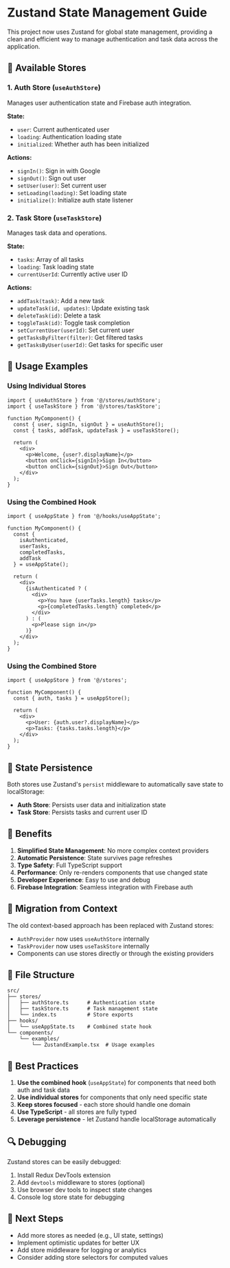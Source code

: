 # Zustand State Management Guide

This project now uses Zustand for global state management, providing a clean and efficient way to manage authentication and task data across the application.

## 🏪 Available Stores

### 1. Auth Store (`useAuthStore`)
Manages user authentication state and Firebase auth integration.

**State:**
- `user`: Current authenticated user
- `loading`: Authentication loading state
- `initialized`: Whether auth has been initialized

**Actions:**
- `signIn()`: Sign in with Google
- `signOut()`: Sign out user
- `setUser(user)`: Set current user
- `setLoading(loading)`: Set loading state
- `initialize()`: Initialize auth state listener

### 2. Task Store (`useTaskStore`)
Manages task data and operations.

**State:**
- `tasks`: Array of all tasks
- `loading`: Task loading state
- `currentUserId`: Currently active user ID

**Actions:**
- `addTask(task)`: Add a new task
- `updateTask(id, updates)`: Update existing task
- `deleteTask(id)`: Delete a task
- `toggleTask(id)`: Toggle task completion
- `setCurrentUser(userId)`: Set current user
- `getTasksByFilter(filter)`: Get filtered tasks
- `getTasksByUser(userId)`: Get tasks for specific user

## 🎯 Usage Examples

### Using Individual Stores

```tsx
import { useAuthStore } from '@/stores/authStore';
import { useTaskStore } from '@/stores/taskStore';

function MyComponent() {
  const { user, signIn, signOut } = useAuthStore();
  const { tasks, addTask, updateTask } = useTaskStore();

  return (
    <div>
      <p>Welcome, {user?.displayName}</p>
      <button onClick={signIn}>Sign In</button>
      <button onClick={signOut}>Sign Out</button>
    </div>
  );
}
```

### Using the Combined Hook

```tsx
import { useAppState } from '@/hooks/useAppState';

function MyComponent() {
  const { 
    isAuthenticated, 
    userTasks, 
    completedTasks,
    addTask 
  } = useAppState();

  return (
    <div>
      {isAuthenticated ? (
        <div>
          <p>You have {userTasks.length} tasks</p>
          <p>{completedTasks.length} completed</p>
        </div>
      ) : (
        <p>Please sign in</p>
      )}
    </div>
  );
}
```

### Using the Combined Store

```tsx
import { useAppStore } from '@/stores';

function MyComponent() {
  const { auth, tasks } = useAppStore();

  return (
    <div>
      <p>User: {auth.user?.displayName}</p>
      <p>Tasks: {tasks.tasks.length}</p>
    </div>
  );
}
```

## 🔄 State Persistence

Both stores use Zustand's `persist` middleware to automatically save state to localStorage:

- **Auth Store**: Persists user data and initialization state
- **Task Store**: Persists tasks and current user ID

## 🚀 Benefits

1. **Simplified State Management**: No more complex context providers
2. **Automatic Persistence**: State survives page refreshes
3. **Type Safety**: Full TypeScript support
4. **Performance**: Only re-renders components that use changed state
5. **Developer Experience**: Easy to use and debug
6. **Firebase Integration**: Seamless integration with Firebase auth

## 🔧 Migration from Context

The old context-based approach has been replaced with Zustand stores:

- `AuthProvider` now uses `useAuthStore` internally
- `TaskProvider` now uses `useTaskStore` internally
- Components can use stores directly or through the existing providers

## 📁 File Structure

```
src/
├── stores/
│   ├── authStore.ts      # Authentication state
│   ├── taskStore.ts      # Task management state
│   └── index.ts          # Store exports
├── hooks/
│   └── useAppState.ts    # Combined state hook
└── components/
    └── examples/
        └── ZustandExample.tsx  # Usage examples
```

## 🎨 Best Practices

1. **Use the combined hook** (`useAppState`) for components that need both auth and task data
2. **Use individual stores** for components that only need specific state
3. **Keep stores focused** - each store should handle one domain
4. **Use TypeScript** - all stores are fully typed
5. **Leverage persistence** - let Zustand handle localStorage automatically

## 🔍 Debugging

Zustand stores can be easily debugged:

1. Install Redux DevTools extension
2. Add `devtools` middleware to stores (optional)
3. Use browser dev tools to inspect state changes
4. Console log store state for debugging

## 🚀 Next Steps

- Add more stores as needed (e.g., UI state, settings)
- Implement optimistic updates for better UX
- Add store middleware for logging or analytics
- Consider adding store selectors for computed values
